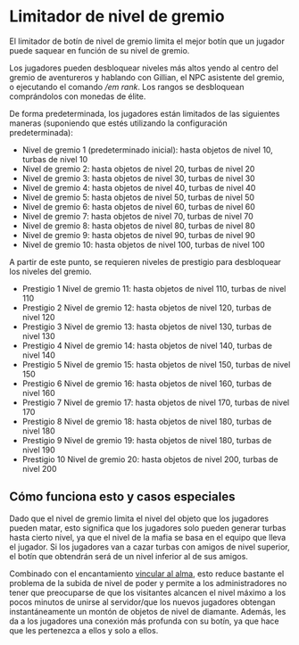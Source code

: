 # Limitador de nivel de gremio

El limitador de botín de nivel de gremio limita el mejor botín que un jugador puede saquear en función de su nivel de gremio.

Los jugadores pueden desbloquear niveles más altos yendo al centro del gremio de aventureros y hablando con Gillian, el NPC asistente del gremio, o ejecutando el comando */em rank*. Los rangos se desbloquean comprándolos con monedas de élite.

De forma predeterminada, los jugadores están limitados de las siguientes maneras (suponiendo que estés utilizando la configuración predeterminada):

- Nivel de gremio 1 (predeterminado inicial): hasta objetos de nivel 10, turbas de nivel 10
- Nivel de gremio 2: hasta objetos de nivel 20, turbas de nivel 20
- Nivel de gremio 3: hasta objetos de nivel 30, turbas de nivel 30
- Nivel de gremio 4: hasta objetos de nivel 40, turbas de nivel 40
- Nivel de gremio 5: hasta objetos de nivel 50, turbas de nivel 50
- Nivel de gremio 6: hasta objetos de nivel 60, turbas de nivel 60
- Nivel de gremio 7: hasta objetos de nivel 70, turbas de nivel 70
- Nivel de gremio 8: hasta objetos de nivel 80, turbas de nivel 80
- Nivel de gremio 9: hasta objetos de nivel 90, turbas de nivel 90
- Nivel de gremio 10: hasta objetos de nivel 100, turbas de nivel 100

A partir de este punto, se requieren niveles de prestigio para desbloquear los niveles del gremio.

- Prestigio 1 Nivel de gremio 11: hasta objetos de nivel 110, turbas de nivel 110
- Prestigio 2 Nivel de gremio 12: hasta objetos de nivel 120, turbas de nivel 120
- Prestigio 3 Nivel de gremio 13: hasta objetos de nivel 130, turbas de nivel 130
- Prestigio 4 Nivel de gremio 14: hasta objetos de nivel 140, turbas de nivel 140
- Prestigio 5 Nivel de gremio 15: hasta objetos de nivel 150, turbas de nivel 150
- Prestigio 6 Nivel de gremio 16: hasta objetos de nivel 160, turbas de nivel 160
- Prestigio 7 Nivel de gremio 17: hasta objetos de nivel 170, turbas de nivel 170
- Prestigio 8 Nivel de gremio 18: hasta objetos de nivel 180, turbas de nivel 180
- Prestigio 9 Nivel de gremio 19: hasta objetos de nivel 180, turbas de nivel 190
- Prestigio 10 Nivel de gremio 20: hasta objetos de nivel 200, turbas de nivel 200

## Cómo funciona esto y casos especiales
Dado que el nivel de gremio limita el nivel del objeto que los jugadores pueden matar, esto significa que los jugadores solo pueden generar turbas hasta cierto nivel, ya que el nivel de la mafia se basa en el equipo que lleva el jugador. Si los jugadores van a cazar turbas con amigos de nivel superior, el botín que obtendrán será de un nivel inferior al de sus amigos.

Combinado con el encantamiento [vincular al alma]($language/elitemobs/soulbind.md$), esto reduce bastante el problema de la subida de nivel de poder y permite a los administradores no tener que preocuparse de que los visitantes alcancen el nivel máximo a los pocos minutos de unirse al servidor/que los nuevos jugadores obtengan instantáneamente un montón de objetos de nivel de diamante. Además, les da a los jugadores una conexión más profunda con su botín, ya que hace que les pertenezca a ellos y solo a ellos.


